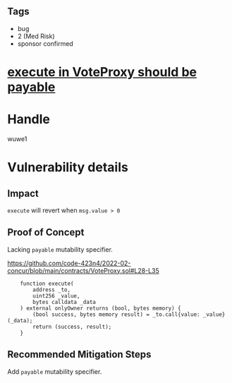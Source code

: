 ## Tags

- bug
- 2 (Med Risk)
- sponsor confirmed

# [execute in VoteProxy should be payable](https://github.com/code-423n4/2022-02-concur-findings/issues/17) 

# Handle

wuwe1


# Vulnerability details

## Impact
`execute` will revert when `msg.value > 0`

## Proof of Concept
Lacking `payable` mutability specifier.

https://github.com/code-423n4/2022-02-concur/blob/main/contracts/VoteProxy.sol#L28-L35

```solidity
    function execute(
        address _to,
        uint256 _value,
        bytes calldata _data
    ) external onlyOwner returns (bool, bytes memory) {
        (bool success, bytes memory result) = _to.call{value: _value}(_data);
        return (success, result);
    }
```


## Recommended Mitigation Steps

Add `payable` mutability specifier.

